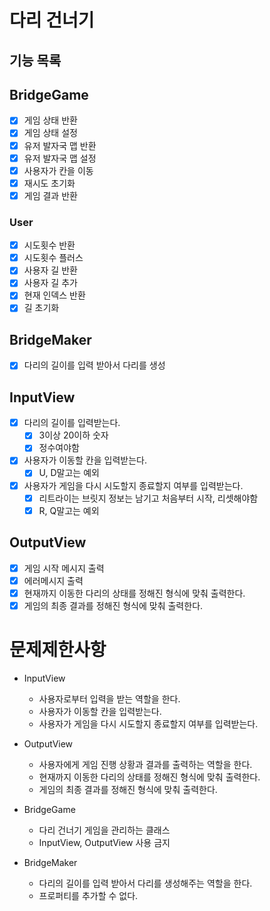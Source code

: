 # 다리 건너기

## 기능 목록

## BridgeGame

- [x] 게임 상태 반환
- [x] 게임 상태 설정
- [x] 유저 발자국 맵 반환
- [x] 유저 발자국 맵 설정
- [x] 사용자가 칸을 이동
- [x] 재시도 초기화
- [x] 게임 결과 반환

### User

- [x] 시도횟수 반환
- [x] 시도횟수 플러스
- [x] 사용자 길 반환
- [x] 사용자 길 추가
- [x] 현재 인덱스 반환
- [x] 길 초기화

## BridgeMaker

- [x] 다리의 길이를 입력 받아서 다리를 생성

## InputView

- [x] 다리의 길이를 입력받는다.
  - [x] 3이상 20이하 숫자
  - [x] 정수여야함
- [x] 사용자가 이동할 칸을 입력받는다.
  - [x] U, D말고는 예외
- [x] 사용자가 게임을 다시 시도할지 종료할지 여부를 입력받는다.
  - [x] 리트라이는 브릿지 정보는 남기고 처음부터 시작, 리셋해야함
  - [x] R, Q말고는 예외

## OutputView

- [x] 게임 시작 메시지 출력
- [x] 에러메시지 출력
- [x] 현재까지 이동한 다리의 상태를 정해진 형식에 맞춰 출력한다.
- [x] 게임의 최종 결과를 정해진 형식에 맞춰 출력한다.

# 문제제한사항

- InputView

  - 사용자로부터 입력을 받는 역할을 한다.
  - 사용자가 이동할 칸을 입력받는다.
  - 사용자가 게임을 다시 시도할지 종료할지 여부를 입력받는다.

- OutputView

  - 사용자에게 게임 진행 상황과 결과를 출력하는 역할을 한다.
  - 현재까지 이동한 다리의 상태를 정해진 형식에 맞춰 출력한다.
  - 게임의 최종 결과를 정해진 형식에 맞춰 출력한다.

- BridgeGame

  - 다리 건너기 게임을 관리하는 클래스
  - InputView, OutputView 사용 금지

- BridgeMaker
  - 다리의 길이를 입력 받아서 다리를 생성해주는 역할을 한다.
  - 프로퍼티를 추가할 수 없다.

